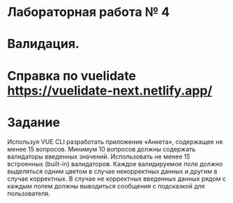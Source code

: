 # Лабораторная работа № 4
# Валидация.
# Справка по vuelidate https://vuelidate-next.netlify.app/
# Задание 
Используя VUE CLI разработать приложение «Анкета», содержащее не менее 15 вопросов. Минимум 10 вопросов должны содержать валидаторы введенных значений. Использовать не менее 15 встроенных (built-in) валидаторов. Каждое валидируемое поле должно выделяться одним цветом в случае некорректных данных и другим в случае корректных. В случае не корректных введенных данных  рядом с каждым полем должны выводиться сообщения с подсказкой для пользователя.
